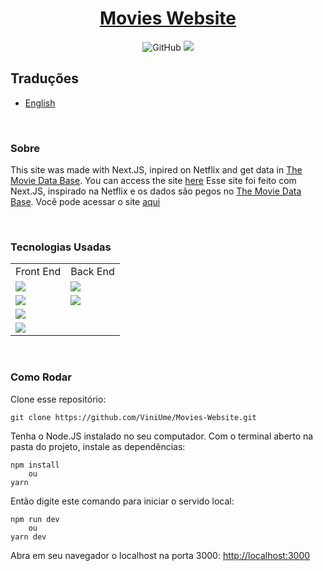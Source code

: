 <div align="center">
  
# <a href="https://movies-website-eight.vercel.app/">Movies Website</a>
  
  <img alt="GitHub" src="https://img.shields.io/github/license/ViniUme/Movies-Website?color=%23002455&style=for-the-badge">
  <img src="https://github.com/ViniUme/assets/blob/master/movies.gif">
</div>

## Traduções
- [English](https://github.com/ViniUme/Movies-Website/)

<br>

### Sobre
This site was made with Next.JS, inpired on Netflix and get data in <a href="https://www.themoviedb.org/?language=pt-BR">The Movie Data Base</a>. You can access the site <a href="https://movies-website-eight.vercel.app/">here</a>
Esse site foi feito com Next.JS, inspirado na Netflix e os dados são pegos no <a href="https://www.themoviedb.org/?language=pt-BR">The Movie Data Base</a>. Você pode acessar o site <a href="https://movies-website-eight.vercel.app/">aqui</a>

<br>

### Tecnologias Usadas
<table>
  <tr>
    <td>Front End</td>
    <td>Back End</td>
  </tr>
  
  <tr>
    <td><img src="https://img.shields.io/badge/Next-black?style=for-the-badge&logo=next.js&logoColor=white"></td>
    <td><img src="https://img.shields.io/badge/Next-black?style=for-the-badge&logo=next.js&logoColor=white"></td>
  </tr>
    <td><img src="https://img.shields.io/badge/html5-%23E34F26.svg?style=for-the-badge&logo=html5&logoColor=white"></td>
    <td><img src="https://img.shields.io/badge/vercel-%23000000.svg?style=for-the-badge&logo=vercel&logoColor=white"></td>
  <tr>
    <td><img src="https://img.shields.io/badge/css3-%231572B6.svg?style=for-the-badge&logo=css3&logoColor=white"></td>
  </tr>
  <tr>
    <td><img src="https://img.shields.io/badge/SASS-hotpink.svg?style=for-the-badge&logo=SASS&logoColor=white"></td>
  </tr>
</table>

<br>

### Como Rodar
Clone esse repositório:

    git clone https://github.com/ViniUme/Movies-Website.git
    
Tenha o Node.JS instalado no seu computador. Com o terminal aberto na pasta do projeto, instale as dependências:

    npm install
        ou
    yarn
    
Então digite este comando para iniciar o servido local:

    npm run dev
        ou
    yarn dev
    
Abra em seu navegador o localhost na porta 3000: <a href="http://localhost:3000"> http://localhost:3000</a>
